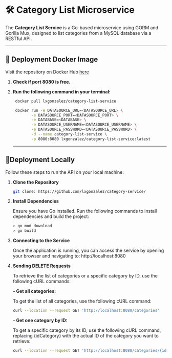 # 🛠 **Category List Microservice**

The **Category List Service** is a Go-based microservice using GORM and Gorilla Mux, designed to list categories from a MySQL database via a RESTful API.

---

## 🐳 **Deployment Docker Image**

Visit the repository on Docker Hub [here](https://hub.docker.com/r/lxgonzalez/category-list-service)

1. **Check if port 8080 is free.**
2. **Run the following command in your terminal:**
   
   ```bash
    docker pull lxgonzalez/category-list-service

    docker run -e DATASOURCE_URL=<DATASOURCE_URL> \
           -e DATASOURCE_PORT=<DATASOURCE_PORT> \
           -e DATABASE=<DATABASE> \
           -e DATASOURCE_USERNAME=<DATASOURCE_USERNAME> \
           -e DATASOURCE_PASSWORD=<DATASOURCE_PASSWORD> \
           -d --name category-list-service \
           -p 8080:8080 lxgonzalez/category-list-service:latest
    ```
   
   ---
## 🚀**Deployment Locally**

Follow these steps to run the API on your local machine:

1. **Clone the Repository**

    ```bash
    git clone: https://github.com/lxgonzalez/category-service/
    ```

2. **Install Dependencies**
   
   Ensure you have Go installed. Run the following commands to install dependencies and build the project:
   
    ```bash
    > go mod download
    > go build
    ```
    
3. **Connecting to the Service**

    Once the application is running, you can access the service by opening your browser and navigating to:
    http://localhost:8080


4. **Sending DELETE Requests**
   
   To retrieve the list of categories or a specific category by ID, use the following cURL commands:

   **- Get all categories:**
   
   To get the list of all categories, use the following cURL command:
   
    ```bash
    curl --location --request GET 'http://localhost:8080/categories'
    ```

    **- Get one category by ID:**
   
   To get a specific category by its ID, use the following cURL command, replacing {idCategory} with the actual ID of the category you want to retrieve:
    ```bash
    curl --location --request GET 'http://localhost:8080/categories/{idCategory}'
     ```
   
   

    
   
